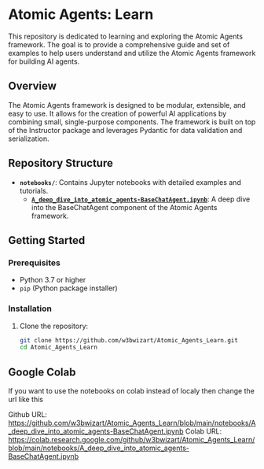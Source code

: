 # Atomic Agents: Learn

This repository is dedicated to learning and exploring the Atomic Agents framework. The goal is to provide a comprehensive guide and set of examples to help users understand and utilize the Atomic Agents framework for building AI agents.

## Overview

The Atomic Agents framework is designed to be modular, extensible, and easy to use. It allows for the creation of powerful AI applications by combining small, single-purpose components. The framework is built on top of the Instructor package and leverages Pydantic for data validation and serialization.

## Repository Structure

- **`notebooks/`**: Contains Jupyter notebooks with detailed examples and tutorials.
  - **[`A_deep_dive_into_atomic_agents-BaseChatAgent.ipynb`](https://github.com/w3bwizart/Atomic_Agents_Learn/blob/main/A_deep_dive_into_atomic_agents-BaseChatAgent.ipynb)**: A deep dive into the BaseChatAgent component of the Atomic Agents framework.

## Getting Started

### Prerequisites

- Python 3.7 or higher
- `pip` (Python package installer)

### Installation

1. Clone the repository:
   ```sh
   git clone https://github.com/w3bwizart/Atomic_Agents_Learn.git
   cd Atomic_Agents_Learn

## Google Colab
If you want to use the notebooks on colab instead of localy then change the url like this 

Github URL: https://github.com/w3bwizart/Atomic_Agents_Learn/blob/main/notebooks/A_deep_dive_into_atomic_agents-BaseChatAgent.ipynb
Colab URL:  https://colab.research.google.com/github/w3bwizart/Atomic_Agents_Learn/blob/main/notebooks/A_deep_dive_into_atomic_agents-BaseChatAgent.ipynb
